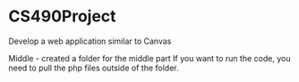 # CS490Project
Develop a web application similar to Canvas 

Middle - created a folder for the middle part
  If you want to run the code, you need to pull the php files outside of the folder.
